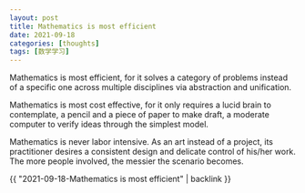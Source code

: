 ```yaml
---
layout: post
title: Mathematics is most efficient
date: 2021-09-18
categories: [thoughts]
tags: [数学学习]
---
```


Mathematics is most efficient, for it solves a category of problems instead of a specific one across multiple disciplines via abstraction and unification.

Mathematics is most cost effective, for it only requires a lucid brain to contemplate, a pencil and a piece of paper to make draft, a moderate computer to verify ideas through the simplest model.

Mathematics is never labor intensive. As an art instead of a project, its practitioner desires a consistent design and delicate control of his/her work. The more people involved, the messier the scenario becomes.

{{ "2021-09-18-Mathematics is most efficient" | backlink }}
